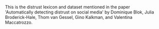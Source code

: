 This is the distrust lexicon and dataset mentioned in the paper 'Automatically detecting distrust on social media' by Dominique Blok, Julia Broderick-Hale, Thom van Gessel, Gino Kalkman, and Valentina Maccatrozzo.
